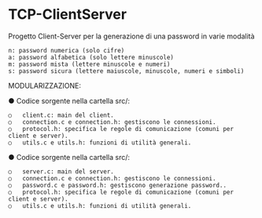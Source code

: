 # TCP-ClientServer
Progetto Client-Server per la generazione di una password in varie modalità

    n: password numerica (solo cifre)
    a: password alfabetica (solo lettere minuscole)
    m: password mista (lettere minuscole e numeri)
    s: password sicura (lettere maiuscole, minuscole, numeri e simboli)


MODULARIZZAZIONE:

●	Codice sorgente nella cartella src/:

    ○	client.c: main del client.
    ○	connection.c e connection.h: gestiscono le connessioni.
    ○	protocol.h: specifica le regole di comunicazione (comuni per client e server).
    ○	utils.c e utils.h: funzioni di utilità generali.
    
●	Codice sorgente nella cartella src/:

    ○	server.c: main del server.
    ○	connection.c e connection.h: gestiscono le connessioni.
    ○	password.c e password.h: gestiscono generazione password..
    ○	protocol.h: specifica le regole di comunicazione (comuni per client e server).
    ○	utils.c e utils.h: funzioni di utilità generali.

